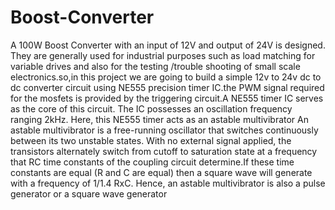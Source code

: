 # Boost-Converter
A 100W Boost Converter with an input of 12V and output of 24V is designed. They are generally used for industrial purposes such as load matching for variable drives and also for the testing /trouble shooting of small scale electronics.so,in this project we are going to build a simple 12v to 24v dc to dc converter circuit using NE555 precision timer IC.the PWM signal required for the mosfets is provided by the triggering circuit.A NE555 timer IC serves as the core of this circuit. The IC possesses an oscillation frequency ranging 2kHz. Here, this NE555 timer acts as an astable multivibrator An astable multivibrator is a free-running oscillator that switches continuously between its two unstable states. With no external signal applied, the transistors alternately switch from cutoff to saturation state at a frequency that RC time constants of the coupling circuit determine.If these time constants are equal (R and C are equal) then a square wave will generate with a frequency of 1/1.4 RxC. Hence, an astable multivibrator is also a pulse generator or a square wave generator
